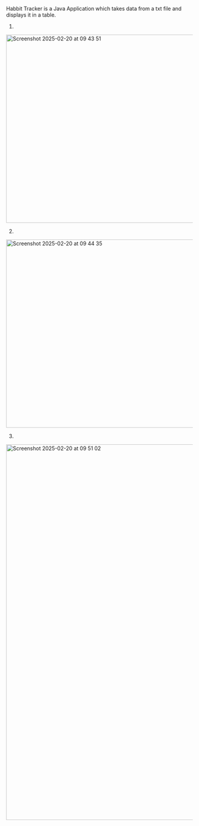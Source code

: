 Habbit Tracker is a Java Application which takes data from a txt file and displays it in a table.

1)
<img width="507" alt="Screenshot 2025-02-20 at 09 43 51" src="https://github.com/user-attachments/assets/52cd7558-acdc-45ce-805a-5153ff19cc53" />

2)

<img width="507" alt="Screenshot 2025-02-20 at 09 44 35" src="https://github.com/user-attachments/assets/262ec961-1be1-493c-b1e3-06bc6c75f0f2" />

3)
<img width="1012" alt="Screenshot 2025-02-20 at 09 51 02" src="https://github.com/user-attachments/assets/d76f8ef4-8cf6-47a8-a486-2a146c7610c7" />
